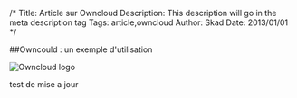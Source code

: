 /*
Title: Article sur Owncloud
Description: This description will go in the meta description tag
Tags: article,owncloud
Author: Skad
Date: 2013/01/01
*/

##Owncould : un exemple d'utilisation

![Owncloud logo](http://upload.wikimedia.org/wikipedia/commons/thumb/b/b6/OwnCloud2-Logo.svg/96px-OwnCloud2-Logo.svg.png "Owncloud logo")

test de mise a jour

